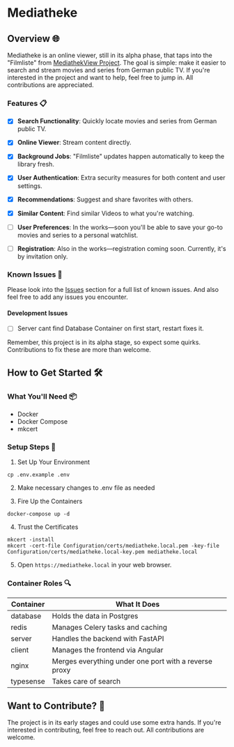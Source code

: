 # Mediatheke

## Overview 🌐

Mediatheke is an online viewer, still in its alpha phase, that taps into the "Filmliste" from [MediathekView Project](https://mediathekview.de/). The goal is simple: make it easier to search and stream movies and series from German public TV. If you're interested in the project and want to help, feel free to jump in. All contributions are appreciated.

### Features 📋

- [x] **Search Functionality**: Quickly locate movies and series from German public TV.
  
- [x] **Online Viewer**: Stream content directly.
  
- [x] **Background Jobs**: "Filmliste" updates happen automatically to keep the library fresh.
  
- [x] **User Authentication**: Extra security measures for both content and user settings.
  
- [x] **Recommendations**: Suggest and share favorites with others.
  
- [x] **Similar Content**: Find similar Videos to what you're watching.

- [ ] **User Preferences**: In the works—soon you'll be able to save your go-to movies and series to a personal watchlist.
  
- [ ] **Registration**: Also in the works—registration coming soon. Currently, it's by invitation only.

### Known Issues 🐛

Please look into the [Issues](https://github.com/luguenth/mediatheke/issues) section for a full list of known issues. And also feel free to add any issues you encounter.

#### Development Issues

- [ ] Server cant find Database Container on first start, restart fixes it.

Remember, this project is in its alpha stage, so expect some quirks. Contributions to fix these are more than welcome.

## How to Get Started 🛠️

### What You'll Need 📦

- Docker
- Docker Compose
- mkcert

### Setup Steps 📝

1. Set Up Your Environment
```
cp .env.example .env
```
2. Make necessary changes to .env file as needed

3. Fire Up the Containers
```
docker-compose up -d
```

4. Trust the Certificates
```
mkcert -install
mkcert -cert-file Configuration/certs/mediatheke.local.pem -key-file Configuration/certs/mediatheke.local-key.pem mediatheke.local
```
5. Open `https://mediatheke.local` in your web browser.

### Container Roles 🔍

| Container  | What It Does             |
|------------|--------------------------|
| database   | Holds the data in Postgres|
| redis      | Manages Celery tasks and caching|
| server     | Handles the backend with FastAPI|
| client     | Manages the frontend via Angular|
| nginx      | Merges everything under one port with a reverse proxy|
| typesense  | Takes care of search|

## Want to Contribute? 🤝

The project is in its early stages and could use some extra hands. If you're interested in contributing, feel free to reach out. All contributions are welcome.
